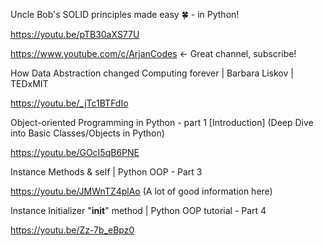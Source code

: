Uncle Bob's SOLID principles made easy 🍀 - in Python!

https://youtu.be/pTB30aXS77U

https://www.youtube.com/c/ArjanCodes <- Great channel, subscribe!

How Data Abstraction changed Computing forever | Barbara Liskov | TEDxMIT

https://youtu.be/_jTc1BTFdIo

Object-oriented Programming in Python - part 1 [Introduction] (Deep Dive into Basic Classes/Objects in Python)

https://youtu.be/GOcI5qB6PNE

Instance Methods & self | Python OOP - Part 3

https://youtu.be/JMWnTZ4plAo (A lot of good information here)

Instance Initializer "__init__" method | Python OOP tutorial - Part 4

https://youtu.be/Zz-7b_eBpz0
